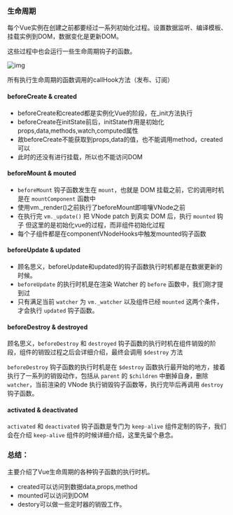 ### 生命周期

每个Vue实例在创建之前都要经过一系列初始化过程。设置数据监听、编译模板、挂载实例到DOM，数据变化是更新DOM。

这些过程中也会运行一些生命周期钩子的函数。

![img](https://ustbhuangyi.github.io/vue-analysis/assets/lifecycle.png)

所有执行生命周期的函数调用的callHook方法（发布、订阅）

#### beforeCreate & created

- beforeCreate和created都是实例化Vue的阶段，在_init方法执行
- beforeCreate在initState前后，initState作用是初始化props,data,methods,watch,computed属性
- 故beforeCreate不能获取到props,data的值，也不能调用method，created可以
- 此时的还没有进行挂载，所以也不能访问DOM

#### beforeMount & mouted

- `beforeMount` 钩子函数发生在 `mount`，也就是 DOM 挂载之前，它的调用时机是在 `mountComponent` 函数中
- 使用vm._render()之前执行了beforeMount即喧嚷VNode之前
- 在执行完 `vm._update()` 把 VNode patch 到真实 DOM 后，执行 `mounted` 钩子 但这里的是初始化vue的过程，而非组件初始化过程
- 每个子组件都是在componentVNodeHooks中触发mounted钩子函数

#### beforeUpdate & updated

- 顾名思义，beforeUpdate和updated的钩子函数执行时机都是在数据更新的时候。
- `beforeUpdate` 的执行时机是在渲染 Watcher 的 `before` 函数中，我们刚才提到过
- 只有满足当前 `watcher` 为 `vm._watcher` 以及组件已经 `mounted` 这两个条件，才会执行 `updated` 钩子函数。

#### beforeDestroy & destroyed

顾名思义，`beforeDestroy` 和 `destroyed` 钩子函数的执行时机在组件销毁的阶段，组件的销毁过程之后会详细介绍，最终会调用 `$destroy` 方法

`beforeDestroy` 钩子函数的执行时机是在 `$destroy` 函数执行最开始的地方，接着执行了一系列的销毁动作，包括从 `parent` 的 `$children` 中删掉自身，删除 `watcher`，当前渲染的 VNode 执行销毁钩子函数等，执行完毕后再调用 `destroy` 钩子函数。

#### activated & deactivated

`activated` 和 `deactivated` 钩子函数是专门为 `keep-alive` 组件定制的钩子，我们会在介绍 `keep-alive` 组件的时候详细介绍，这里先留个悬念。

### 总结：

主要介绍了Vue生命周期的各种钩子函数的执行时机。

- created可以访问到数据data,props,method
- mounted可以访问到DOM
- destory可以做一些定时器的销毁工作。